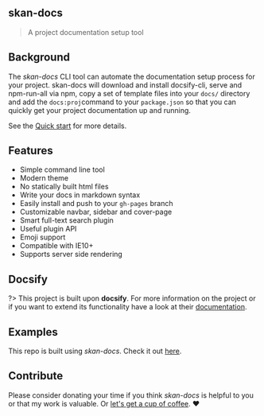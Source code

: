 ## skan-docs

> A project documentation setup tool

## Background

The _skan-docs_ CLI tool can automate the documentation setup process for your project.  skan-docs will download and install docsify-cli, serve and npm-run-all via npm, copy a set of template files into your `docs/` directory and add the `docs:proj`command to your `package.json` so that you can quickly get your project documentation up and running.

See the [Quick start](quickstart.md) for more details.

## Features

* Simple command line tool
* Modern theme
* No statically built html files
* Write your docs in markdown syntax
* Easily install and push to your `gh-pages` branch
* Customizable navbar, sidebar and cover-page
* Smart full-text search plugin
* Useful plugin API
* Emoji support
* Compatible with IE10+
* Supports server side rendering


## Docsify
?> This project is built upon **docsify**. For more information on the project or if you want to extend its functionality have a look at their [documentation](https://docsify.js.org/#/).

## Examples

This repo is built using _skan-docs_.  Check it out [here](https://github.com/skan-io/docs).

## Contribute

Please consider donating your time if you think _skan-docs_ is helpful to you or that my work is valuable. Or [let's get a cup of coffee](https://github.com/nickmanks/). :heart:
